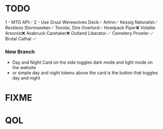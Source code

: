 # TODO

1 - MTG API✅
2 - Use Gruul Werewolves Deck✅
Arlinn✅
Kessig Naturalist✅
Reckless Stormseeker✅
Tovolar, Dire Overlord✅
Howlpack Piper❌
Volatile Arsonist❌
Avabruck Caretaker❌
Outland Liberator ✅
Cemetery Prowler ✅
Brutal Cathar ✅

### New Branch

- Day and Night Card on the side toggles
  dark mode and light mode on the website
- or simple day and night tokens above the
  card is the button that toggles day and night

# FIXME

# QOL
